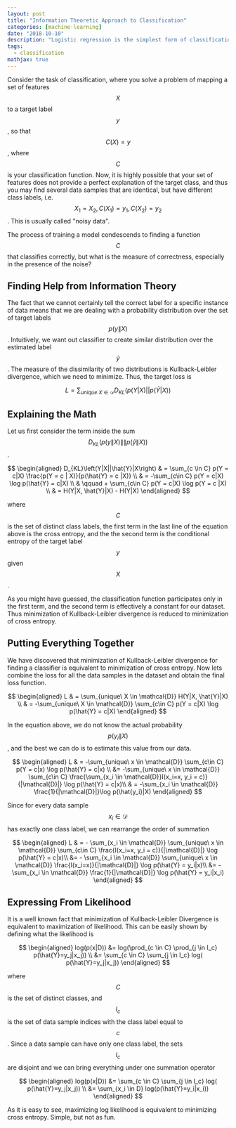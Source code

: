 ```yaml
---
layout: post
title: "Information Theoretic Approach to Classification"
categories: [machine-learning]
date: "2018-10-10"
description: "Logistic regression is the simplest form of classification. We all know that the cost function is the cross entropy loss. But why?"
tags:
  - classification
mathjax: true
---
```


Consider the task of classification, where you solve a problem of mapping a set of features $$X$$ to a target label $$y$$, so that $$C(X)=y$$, where $$C$$ is your classification function. Now, it is highly possible that your set of features does not provide a perfect explanation of the target class, and thus you may find several data samples that are identical, but have different class labels, i.e. $$X_1=X_2, C(X_1)=y_1, C(X_2)=y_2$$. This is usually called "noisy data".
<!--more-->
The process of training a model condescends to finding a function $$C$$ that classifies correctly, but what is the measure of correctness, especially in the presence of the noise?

## Finding Help from Information Theory

The fact that we cannot certainly tell the correct label for a specific instance of data means that we are dealing with a probability distribution over the set of target labels $$p(y\|X)$$ . Intuitively, we want out classifier to create similar distribution over the estimated label $$\hat{y}$$. The measure of the dissimilarity of two distributions is Kullback-Leibler divergence, which we need to minimize. Thus, the target loss is

$$
L=\sum_{unique\ X \in \mathcal{D}} D_{KL}\left(p(Y|X)||p(\hat{Y}|X)\right)
$$

## Explaining the Math

Let us first consider the term inside the sum $$D_{KL}\left(p(y\|X)\|\|p(\hat{y}\|X)\right)$$.

$$
\begin{aligned}
D_{KL}\left(Y|X||\hat{Y}|X\right) & = \sum_{c \in C} p(Y = c|X) \frac{p(Y = c | X)}{p(\hat{Y} = c |X)} \\
& = -\sum_{c\in C} p(Y = c|X) \log p(\hat{Y} = c|X) \\
& \qquad + \sum_{c\in C} p(Y = c|X) \log p(Y = c |X) \\
& = H(Y|X, \hat{Y}|X) - H(Y|X)
\end{aligned}
$$

where $$C$$ is the set of distinct class labels, the first term in the last line of the equation above is the cross entropy, and the the second term is the conditional entropy of the target label $$y$$ given $$X$$.

As you might have guessed, the classification function participates only in the first term, and the second term is effectively a constant for our dataset. Thus minimization of Kullback-Leibler divergence is reduced to minimization of cross entropy.

## Putting Everything Together

We have discovered that minimization of Kullback-Leibler divergence for finding a classifier is equivalent to minimization of cross entropy. Now lets combine the loss for all the data samples in the dataset​ and obtain the final loss function.

$$
\begin{aligned}
L & = \sum_{unique\ X \in \mathcal{D}} H(Y|X, \hat{Y}|X) \\
& = -\sum_{unique\ X \in \mathcal{D}} \sum_{c\in C} p(Y = c|X) \log p(\hat{Y} = c|X)
\end{aligned}
$$

In the equation above, we do not know the actual probability $$p(y_i\|X)$$, and the best we can do is to estimate this value from our data.

$$
\begin{aligned}
L & = -\sum_{unique\ x \in \mathcal{D}} \sum_{c\in C} p(Y = c|x) \log p(\hat{Y} = c|x) \\
&= -\sum_{unique\ x \in \mathcal{D}} \sum_{c\in C} \frac{\sum_{x_i \in \mathcal{D}}I(x_i=x, y_i = c)}{|\mathcal{D}|} \log p(\hat{Y} = c|x)\\
& = -\sum_{x_i \in \mathcal{D}} \frac{1}{|\mathcal{D}|}\log p(\hat{y_i}|X)
\end{aligned}
$$

Since for every data sample $$x_i \in \mathcal{D}$$  has exactly one class label, we can rearrange the order of summation

$$
\begin{aligned}
L & = - \sum_{x_i \in \mathcal{D}} \sum_{unique\ x \in \mathcal{D}} \sum_{c\in C} \frac{I(x_i=x, y_i = c)}{|\mathcal{D}|} \log p(\hat{Y} = c|x)\\
&= - \sum_{x_i \in \mathcal{D}} \sum_{unique\ x \in \mathcal{D}} \frac{I(x_i=x)}{|\mathcal{D}|} \log p(\hat{Y} = y_i|x)\\
&= - \sum_{x_i \in \mathcal{D}} \frac{1}{|\mathcal{D}|} \log p(\hat{Y} = y_i|x_i)
\end{aligned}
$$


## Expressing From Likelihood

It is a well known fact that minimization of Kullback-Leibler Divergence is equivalent to maximization of likelihood. This can be easily shown by defining what the likelihood is

$$
\begin{aligned}
log(p(x|D)) &= log(\prod_{c \in C} \prod_{j \in I_c} p(\hat{Y}=y_j|x_j)) \\
&= \sum_{c \in C} \sum_{j \in I_c} log( p(\hat{Y}=y_j|x_j))
\end{aligned}
$$

where $$C$$ is the set of distinct classes, and $$I_c$$  is the set of data sample indices with the class label equal to $$c$$. Since a data sample can have only one class label, the sets $$I_c$$ are disjoint and we can bring everything under one summation operator

$$
\begin{aligned}
log(p(x|D)) &= \sum_{c \in C} \sum_{j \in I_c} log( p(\hat{Y}=y_j|x_j)) \\
&= \sum_{x_i \in D}  log(p(\hat{Y}=y_i|x_i))
\end{aligned}
$$

As it is easy to see, maximizing log likelihood is equivalent to minimizing cross entropy. Simple, but not as fun.